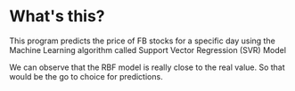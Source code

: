 # What's this?
This program predicts the price of FB stocks for a specific day using the Machine Learning algorithm  called Support Vector Regression (SVR) Model

We can observe that the RBF model is really close to the real value. So that would be the go to choice for predictions.
